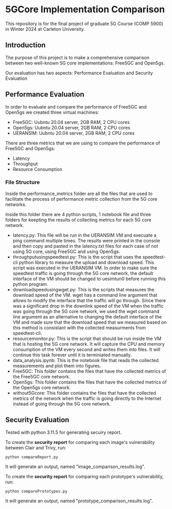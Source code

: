 # 5GCore Implementation Comparison

This repository is for the final project of graduate 5G Course (COMP 5900) in Winter 2024 at Carleton University.

## Introduction

The purpose of this project is to make a comprehensive comparison between two well-known 5G core implementations: Free5GC and Open5gs.

Our evaluation has two aspects: Performance Evaluation and Security Evaluation


## Performance Evaluation

In order to evaluate and compare the performance of Free5GC and Open5gs we created three virtual machines:

 - Free5GC: Uubntu 20.04 server, 2GB RAM, 2 CPU cores
 - Open5gs: Uubntu 20.04 server, 2GB RAM, 2 CPU cores
 - UERANSIM: Uubntu 20.04 server, 2GB RAM, 2 CPU cores

There are three metrics that we are using to compare the performance of Free5GC and Open5gs:
 - Latency
 - Throughput
 - Resource Consumption

### File Structure

Inside the performance_metrics folder are all the files that are used to facilitate the process of performance metric collection from the 5G core networks.

Inside this folder there are 4 python scripts, 1 notebook file and three folders for keepting the results of collecting metrics for each 5G core network.
 - latency.py: This file will be run in the UERANSIM VM and execuate a ping command multiple times. The results were printed in the console and then copy and pasted in the latency.txt files for each case of not using 5G core, using Free5GC and using Open5gs.
 - throughputusingspeedtest.py: This is the script that uses the speedtest-cli python library to measure the upload and download speed. This script was executed in the UERANSIM VM. In order to make sure the speedtest traffic is going through the 5G core network, the default interface of the VM should be changed to uesimtun0 before running this python program.
 - downloadspeedusingwget.py: This is the scripts that measures the download speed of the VM. wget has a command line argument that allows to modify the interface that the traffic will go through. Since there was a significant drop in the downlink speed of the VM when the traffic was going through the 5G core network, we used the wget command line argument as an alternative to changing the default interface of the VM and made sure that the download speed that we measured based on this method is consistant with the collected measurments from speedtest-cli.
 - resourcemonitor.py: This is the script that should be run inside the VM that is hosting the 5G core network. It will capture the CPU and memory consumption of the VM every second and writes them into files. It will continue this task forever until it is terminiated manually.
 - data_analysis.ipynb: This is the notebook file that reads the collected measurements and plot them into figures.
 - Free5GC: This folder contains the files that have the collected metrics of the Free5GC core network.
 - Open5gs: This folder contains the files that have the collected metrics of the Open5gs core network.
 - without5Gcore: This folder contains the files that have the collected metrics of the network when the traffic is going directly to the Internet instead of going through the 5G core network.

## Security Evaluation

Tested with python 3.11.5 for generating secuiry report.


To create the **security report** for comparing each image's vulnerability between Clair and Trivy, run:

```
python compareReport.py
```

It will generate an output, named "image_comparison_results.log".


To create the **security report** for comparing each prototype's vulnerability, run:

```
python comparePrototypes.py
```

It will generate an output, named "prototype_comparison_results.log".